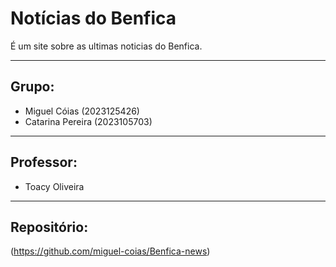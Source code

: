 # Notícias do Benfica
É um site sobre as ultimas noticias do Benfica.

---

## Grupo:
- Miguel Cóias (2023125426)
- Catarina Pereira (2023105703)

---

## Professor:
- Toacy Oliveira

---

## Repositório:
(https://github.com/miguel-coias/Benfica-news)
